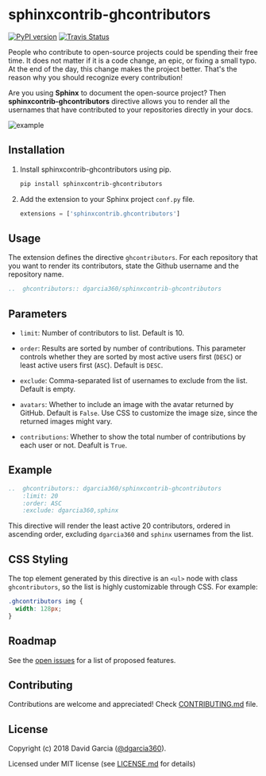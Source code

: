 # sphinxcontrib-ghcontributors

[![PyPI version](https://badge.fury.io/py/sphinxcontrib-ghcontributors.svg)](https://badge.fury.io/py/sphinxcontrib-ghcontributors)
[![Travis Status](https://travis-ci.org/dgarcia360/sphinxcontrib-ghcontributors.svg?branch=master)](https://travis-ci.org/dgarcia360/sphinxcontrib-ghcontributors)

People who contribute to open-source projects could be spending their free time.
It does not matter if it is a code change, an epic, or fixing a small typo.
At the end of the day, this change makes the project better.
That's the reason why you should recognize every contribution!

Are you using **Sphinx** to document the open-source project?
Then **sphinxcontrib-ghcontributors** directive allows you to render all the usernames that have contributed to your repositories directly in your docs.

![example](https://github.com/dgarcia360/sphinxcontrib-ghcontributors/blob/master/docs/example.png)

## Installation

1. Install sphinxcontrib-ghcontributors using pip.

   ```bash
   pip install sphinxcontrib-ghcontributors
   ```

2. Add the extension to your Sphinx project ``conf.py`` file.

   ```python
   extensions = ['sphinxcontrib.ghcontributors']
   ```

## Usage

The extension defines the directive ``ghcontributors``. For each repository that you want to render its contributors, state the Github username and the repository name.

```rst
..  ghcontributors:: dgarcia360/sphinxcontrib-ghcontributors
```

## Parameters

- ``limit``: Number of contributors to list. Default is 10.

- ``order``: Results are sorted by number of contributions. This parameter controls whether they are sorted by most active users first (``DESC``) or least active users first (``ASC``). Default is ``DESC``.

- ``exclude``: Comma-separated list of usernames to exclude from the list. Default is empty.

- ``avatars``: Whether to include an image with the avatar returned by GitHub. Default is ``False``. Use CSS to customize the image size, since the returned images might vary.

- ``contributions``: Whether to show the total number of contributions by each user or not. Deafult is ``True``.

## Example

```rst
..  ghcontributors:: dgarcia360/sphinxcontrib-ghcontributors
    :limit: 20
    :order: ASC
    :exclude: dgarcia360,sphinx
```

This directive will render the least active 20 contributors, ordered in ascending order, excluding ``dgarcia360`` and ``sphinx`` usernames from the list.

## CSS Styling

The top element generated by this directive is an ``<ul>`` node with class ``ghcontributors``, so the list is highly customizable through CSS. For example:

```css
.ghcontributors img {
  width: 128px;
}
```

## Roadmap

See the [open issues](https://github.com/dgarcia360/sphinxcontrib-ghcontributors/issues) for a list of proposed features.

## Contributing

Contributions are welcome and appreciated! Check [CONTRIBUTING.md](CONTRIBUTING.md) file.

## License

Copyright (c) 2018 David Garcia ([@dgarcia360](https://davidgarcia.dev>)).

Licensed under MIT license (see [LICENSE.md](LICENSE.md) for details)